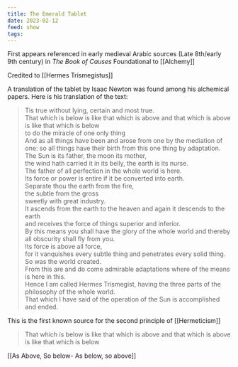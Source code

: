 ```yaml
---
title: The Emerald Tablet
date: 2023-02-12
feed: show
tags:
---
```


First appears referenced in early medieval Arabic sources (Late 8th/early 9th century) in *The Book of Causes*
Foundational to [[Alchemy]] 

Credited to [[Hermes Trismegistus]] 

A translation of the tablet by Isaac Newton was found among his alchemical papers. Here is his translation of the text:

>Tis true without lying, certain and most true.  
    That which is below is like that which is above and that which is above is like that which is below  
	to do the miracle of one only thing  
	And as all things have been and arose from one by the mediation of one: so all things have their birth from this one thing by adaptation.  
	The Sun is its father, the moon its mother,  
	the wind hath carried it in its belly, the earth is its nurse.  
	The father of all perfection in the whole world is here.  
	Its force or power is entire if it be converted into earth.  
	Separate thou the earth from the fire,  
	the subtle from the gross  
	sweetly with great industry.  
	It ascends from the earth to the heaven and again it descends to the earth  
	and receives the force of things superior and inferior.  
	By this means you shall have the glory of the whole world and thereby all obscurity shall fly from you.  
	Its force is above all force,  
	for it vanquishes every subtle thing and penetrates every solid thing.  
	So was the world created.  
	From this are and do come admirable adaptations where of the means is here in this.  
	Hence I am called Hermes Trismegist, having the three parts of the philosophy of the whole world.  
	That which I have said of the operation of the Sun is accomplished and ended.

This is the first known source for the second principle of [[Hermeticism]] 
>That which is below is like that which is above and that which is above is like that which is below  

[[As Above, So below- As below, so above]]
